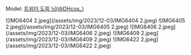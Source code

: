 ﻿---
dddd: 2023.12.03 AGF
nickname: 도회
sns_type: x
sns_id: DHcos_
---

Model: <a href="https://x.com/DHcos_" target="_blank">트위터 도회 님(@DHcos_)</a>

![IMG6404 2.jpeg](/assets/img/2023/12-03/IMG6404 2.jpeg)
![IMG6405 2.jpeg](/assets/img/2023/12-03/IMG6405 2.jpeg)
![IMG6406 2.jpeg](/assets/img/2023/12-03/IMG6406 2.jpeg)
![IMG6409 2.jpeg](/assets/img/2023/12-03/IMG6409 2.jpeg)
![IMG6422 2.jpeg](/assets/img/2023/12-03/IMG6422 2.jpeg)
